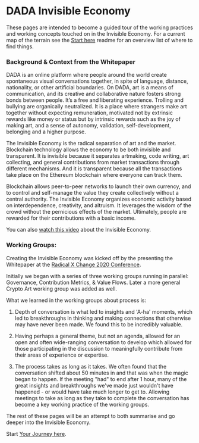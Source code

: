 # DADA Invisible Economy

These pages are intended to become a guided tour of the working practices and working concepts touched on in the Invisible Economy. For a current map of the terrain see the [Start here](https://github.com/InvisibleEconomy/StartHere) readme for an overview list of where to find things.

### Background & Context from the Whitepaper
DADA is an online platform where people around the world create spontaneous visual conversations together, in spite of language, distance, nationality, or other artificial boundaries. On DADA, art is a means of communication, and its creative and collaborative nature fosters strong bonds between people. It’s a free and liberating experience. Trolling and bullying are organically neutralized. It is a place where strangers make art together without expecting remuneration, motivated not by extrinsic rewards like money or status but by intrinsic rewards such as the joy of making art, and a sense of autonomy, validation, self-development, belonging and a higher purpose.

The Invisible Economy is the radical separation of art and the market. Blockchain technology allows the economy to be both invisible and transparent. It is invisible because it separates artmaking, code writing, art collecting, and general contributions from market transactions through different mechanisms. And it is transparent because all the transactions take place on the Ethereum blockchain where everyone can track them.

Blockchain allows peer-to-peer networks to launch their own currency, and to control and self-manage the value they create collectively without a central authority. The Invisible Economy organizes economic activity based on interdependence, creativity, and altruism. It leverages the wisdom of the crowd without the pernicious effects of the market. Ultimately, people are rewarded for their contributions with a basic income.

You can also [watch this video](https://youtu.be/DVNIrJrYn3c) about the Invisible Economy.

### Working Groups:
Creating the Invisible Economy was kicked off by the presenting the Whitepaper at the [Radical X Change 2020 Conference](https://youtu.be/D7qML81Akus).

Initially we began with a series of three working groups running in parallel: Governance, Contribution Metrics, & Value Flows.  Later a more general Crypto Art working group was added as well.

What we learned in the working groups about process is:

1. Depth of conversation is what led to insights and 'A-ha' moments, which led to breakthroughs in thinking and making connections that otherwise may have never been made.  We found this to be incredibly valuable.

2. Having perhaps a general theme, but not an agenda, allowed for an open and often wide-ranging conversation to develop which allowed for those participating in the discussion to meaningfully contribute from their areas of experience or expertise.

3. The process takes as long as it takes.  We often found that the conversation shifted about 50 minutes in and that was when the magic began to happen.  If the meeting "had" to end after 1 hour, many of the great insights and breakthroughs we've made just wouldn't have happened - or would have take much longer to get to. Allowing meetings to take as long as they take to complete the conversation has become a key working practice of the working groups.

The rest of these pages will be an attempt to both summarise and go deeper into the Invisible Economy.  

Start [Your Journey here](https://github.com/InvisibleEconomy/StartHere/blob/gh-pages/YourJourney.md).
